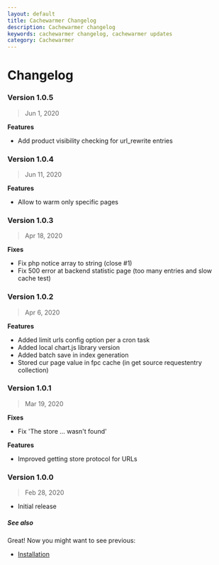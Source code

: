 ```yaml
---
layout: default
title: Cachewarmer Changelog
description: Cachewarmer changelog
keywords: cachewarmer changelog, cachewarmer updates
category: Cachewarmer
---
```


# Changelog

### Version 1.0.5

> Jun 1, 2020

**Features**
 - Add product visibility checking for url_rewrite entries

### Version 1.0.4

> Jun 11, 2020

**Features**
 - Allow to warm only specific pages

### Version 1.0.3

> Apr 18, 2020

**Fixes**
 - Fix php notice array to string (close #1)
 - Fix 500 error at backend statistic page (too many entries and slow cache test)

### Version 1.0.2

> Apr 6, 2020

**Features**
 - Added limit urls config option per a cron task
 - Added local chart.js library version
 - Added batch save in index generation
 - Stored cur page value in fpc cache (in get source requestentry collection)

### Version 1.0.1

> Mar 19, 2020

**Fixes**
 - Fix 'The store ... wasn't found'

**Features**
 - Improved getting store protocol for URLs

### Version 1.0.0

> Feb 28, 2020

 - Initial release


##### See also

Great! Now you might want to see previous:

 - [Installation](/m2/extensions/cachewarmer/installation/)

